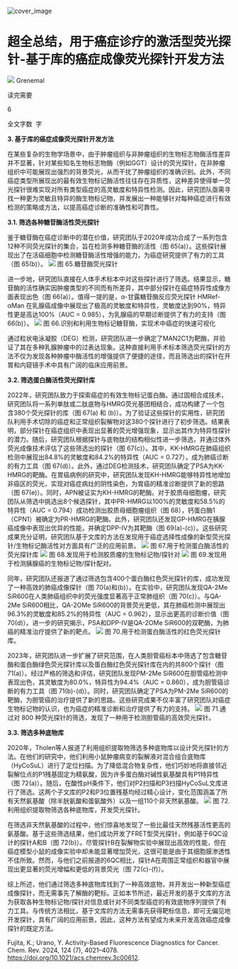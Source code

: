 ﻿![cover_image](https://mmbiz.qpic.cn/mmbiz_jpg/wzBk7nZmzgoAaCkNaeEuTkchaKVFq4esicfPlruJReFFjHCUftYicwG1qSdML0SIQuScek75UYuyS3XYXCv5UO7Q/0?wx_fmt=jpeg) 

#  超全总结，用于癌症诊疗的激活型荧光探针-基于库的癌症成像荧光探针开发方法 
 


![](../asset/2024-04-19_b88405f2bedd989b3ae1e72835747c79_0.png)
Grenemal

读完需要

6

全文字数  字

**3. 基于库的癌症成像荧光探针开发方法**

在某些复杂的生物学场景中，由于肿瘤组织与非肿瘤组织的生物标志物酶活性差异并不显著，针对某些知名生物标志物酶（例如GGT）设计的荧光探针，在非肿瘤组织中可能展现出强烈的背景荧光，从而干扰了肿瘤组织的准确识别。此外，不同癌症类型所展现出的最有效生物标记酶活性往往存在异质性，这种差异使得单一荧光探针很难实现对所有类型癌症的高灵敏度和特异性检测。因此，研究团队亟需寻找一种更为灵敏且特异的酶生物标记物，并发展出一种能够针对每种癌症进行有效检测的策略或方法，以提高癌症诊断的准确性和可靠性。

**3.1. 筛选各种糖苷酶活性荧光探针**

鉴于糖苷酶在癌症诊断中的潜在价值，研究团队于2020年成功合成了一系列包含12种不同荧光探针的集合，旨在检测多种糖苷酶的活性（图 65(a)）。这些探针展现出了在活癌细胞中检测糖苷酶活性增强的能力，为癌症研究提供了有力的工具（图 65(b)）。
![](../asset/2024-04-19_f51300a0c742e62cdd809b50c034c8bc_1.png)
图 65.糖苷酶荧光探针

进一步地，研究团队直接在人体手术标本中对这些探针进行了筛选。结果显示，糖苷酶的活性确实因肿瘤类型的不同而有所差异，其中部分探针在癌症特异性成像方面表现出色（图 66(a)）。值得一提的是，α-甘露糖苷酶反应荧光探针 HMRef-αMan 在乳腺癌成像中展现出了极高的灵敏度和特异性，灵敏度达到90%，特异性更是高达100%（AUC = 0.985），为乳腺癌的早期诊断提供了有力的支持（图 66(b)）。
![](../asset/2024-04-19_65ce2c112a860e51b0b6ea3bf9699f29_2.png)
图 66.识别和利用生物标记糖苷酶，实现术中癌症的快速可视化

通过粒状电泳凝胶（DEG）检测，研究团队进一步确定了MAN2C1为靶酶，并验证了其在多种乳腺肿瘤中的过表达现象。这种直接利用手术标本筛选荧光探针的方法不仅为发现各种肿瘤中酶活性的增强提供了便捷的途径，而且筛选出的探针在开胃和内窥镜手术中具有广阔的临床应用前景。

**3.2. 筛选蛋白酶活性荧光探针库**

2022年，研究团队致力于探索癌症的有效生物标记蛋白酶。通过固相合成技术，研究团队将一系列单肽或二肽底物与HMRG荧光基团相结合，成功构建了一个包含380个荧光探针的库（图 67(a) 和 (b)）。为了验证这些探针的实用性，研究团队利用手术切除的癌症和正常组织裂解物对这380个探针进行了初步筛选。结果表明，部分探针在癌症组织中表现出显著的荧光增强现象，显示出其作为特异性探针的潜力。随后，研究团队根据探针与底物肽的结构相似性进一步筛选，并通过体外荧光成像技术评估了这些筛选出的探针（图 67(c)）。其中，KK-HMRG在肺癌组织检测中展现出84.8%的灵敏度和84.2%的特异性（AUC = 0.727），成为肺癌诊断的有力工具（图 67(d)）。此外，通过DEG检测技术，研究团队确定了PSA为KK-HMRG的靶酶。在胃癌病例的研究中，研究团队发现KH-HMRG能够特异性地增加非癌区的荧光，实现对癌症病灶的阴性染色，为胃癌的精准诊断提供了新的思路（图 67(e)）。同时，APN被证实为KH-HMRG的靶酶。对于胶质母细胞瘤，研究团队从筛选中挑选出8个候选探针，其中PR-HMRG以100%的灵敏度和58.5%的特异性（AUC = 0.794）成功检测出胶质母细胞瘤组织（图 68），钙蛋白酶1（CPN1）被确定为PR-HMRG的靶酶。此外，研究团队还发现GP-HMRG在胰腺癌成像中表现出优异的性能，并确定DPP-IV为其靶酶（图 69(a)-(c)）。这些研究成果充分证明，研究团队基于文库的方法在发现用于癌症选择性成像的新型荧光探针/生物标记酶活性对方面具有广泛的应用前景。
![](../asset/2024-04-19_c47da4cd47ea51081b600c7a185ce36b_3.png)
图 67.用于检测蛋白酶活性的荧光探针库
![](../asset/2024-04-19_0f9a54ea3c5edea1cfa36a599f4bfdb3_4.png)
图 68.发现用于检测胶质瘤的生物标记物/探针对
![](../asset/2024-04-19_b63957d7216f80e6342d2f8217a67d55_5.png)
图 69.发现用于检测胰腺癌的生物标记物/探针配对。

同年，研究团队还报道了通过筛选包含400个蛋白酶红色荧光探针的库，成功发现了一种高效的肺癌成像探针（图 70(a)和(b)）。在实验中，研究团队发现QA-2Me SiR600在人类肺癌组织中的荧光强度显著高于正常肺组织（图 70(c)）。与QA-2Me SiR600相比，QA-2OMe SiR600的背景荧光更低，其在肺癌检测中展现出96.3%的灵敏度和85.2%的特异性（AUC = 0.962），显示出更高的诊断价值（图 70(d)）。进一步的研究揭示，PSA和DPP-IV是QA-2OMe SiR600的双靶酶，为肺癌的精准治疗提供了新的靶点。
![](../asset/2024-04-19_c951a3122d3988c96becd27be24087ef_6.png)
图 70.用于检测蛋白酶活性的红色荧光探针库。

2023年，研究团队进一步扩展了研究范围，在人类胆管癌标本中筛选了包含糖苷酶和蛋白酶绿色荧光探针库以及蛋白酶红色荧光探针库在内的共800个探针（图 71(a)）。经过严格的筛选和评估，研究团队发现PM-2Me SiR600在胆管癌检测中表现出色，其灵敏度为80.0%，特异性为94.4%（AUC = 0.860），成为胆管癌诊断的有力工具（图 71(b)-(d)）。同时，研究团队确定了PSA为PM-2Me SiR600的靶酶，为胆管癌的治疗提供了新的思路。这些研究成果不仅丰富了研究团队对癌症生物标记物的认识，也为癌症的精准诊断和治疗提供了有力的支持。
![](../asset/2024-04-19_35c45675acaf87fbdfa2c68b285283ff_7.png)
图 71.通过对 800 种荧光探针的筛选，发现了一种用于检测胆管癌的高效荧光探针。

**3.3. 筛选多种底物库**

2020年，Tholen等人报道了利用组织提取物筛选多种底物库以设计荧光探针的方法。在他们的研究中，他们利用小鼠肿瘤病变的裂解液对混合组合底物库（HyCoSuL）进行了定位扫描。为了降低混合物复杂性，他们巧妙地将直接邻近裂解位点的P1残基固定为精氨酸，因为许多蛋白酶对碱性氨基酸具有P1特异性（图 72(a)）。随后，在酸性pH条件下，他们对P2扫描和P3扫描HyCoSuL文库进行了筛选。这两个子文库的P2和P3位置残基均经过精心设计，变化范围涵盖了所有天然氨基酸（除半胱氨酸和蛋氨酸外）以及一组110个非天然氨基酸。
![](../asset/2024-04-19_d9a8a305267012dd452984d4184758ef_8.png)
图 72.利用组织提取物筛选各种底物库，开发荧光探针。

在筛选非天然氨基酸的过程中，他们惊喜地发现了一些比最佳天然残基活性更高的氨基酸。基于这些筛选结果，他们成功开发了FRET型荧光探针，例如基于6QC设计的探针A和B（图 72(b)）。尽管探针B在裂解物实验中展现出高效的性能，但在癌症模型小鼠的成像实验中却未能显著增加荧光，这很可能是由于其细胞膜渗透性不佳所致。然而，与他们之前报道的6QC相比，探针A在周围正常组织和器官中展现出更显著的荧光增幅和更低的背景荧光（图 72(c)-(f)）。

综上所述，他们通过筛选多种底物库找到了一种高效底物，并开发出一种新型癌症成像探针，而无需事先了解酶的靶标。正如本节所述，最近开发的基于文库的方法为获取各种生物标记物/探针对信息或针对不同类型癌症的有效底物序列提供了有力工具。与传统方法相比，基于文库的方法无需事先获得靶标信息，即可无偏见地开发探针，具有广阔的应用前景。因此，这种方法有望成为未来开发高效癌症成像探针的既定方法。

Fujita, K.; Urano, Y. Activity-Based Fluorescence Diagnostics for Cancer. Chem. Rev. 2024, 124 (7), 4021–4078. https://doi.org/10.1021/acs.chemrev.3c00612.



   

